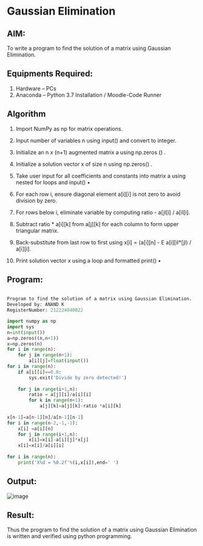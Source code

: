 # Gaussian Elimination

## AIM:
To write a program to find the solution of a matrix using Gaussian Elimination.

## Equipments Required:
1. Hardware – PCs
2. Anaconda – Python 3.7 Installation / Moodle-Code Runner

## Algorithm
1. Import NumPy as np for matrix operations.

2. Input number of variables n using input() and convert to integer.

3. Initialize an n x (n+1) augmented matrix a using np.zeros () .

4. Initialize a solution vector x of size n using np.zeros() .

5. Take user input for all coefficients and constants into matrix a using nested for loops and input() •

6. For each row i, ensure diagonal element a[i][i] is not zero to avoid division by zero.

7. For rows below i, eliminate variable by computing ratio - a[jl[i] / a[il[i].

8. Subtract ratio * a[i][k] from a[j][k] for each column to form upper triangular matrix.

9. Back-substitute from last row to first using x[i] = (a[i][n] - E a[i][il*[jl) / a[i][i].

10. Print solution vector x using a loop and formatted print() •

## Program:
``` python

Program to find the solution of a matrix using Gaussian Elimination.
Developed by: ANAND K 
RegisterNumber: 212224040022

import numpy as np
import sys
n=int(input())
a=np.zeros((n,n+1))
x=np.zeros(n)
for i in range(n):
    for j in range(n+1):
        a[i][j]=float(input())
for i in range(n):
    if a[i][i]==0.0:
        sys.exit('Divide by zero detected!')
    
    for j in range(i+1,n):
        ratio = a[j][i]/a[i][i]
        for k in range(n+1):
            a[j][k]=a[j][k]-ratio *a[i][k]
            
x[n-1]=a[n-1][n]/a[n-1][n-1]
for i in range(n-2,-1,-1):
    x[i] =a[i][n]
    for j in range(i+1,n):
        x[i]=x[i]-a[i][j]*x[j]
    x[i]=x[i]/a[i][i]
    
for i in range(n):
    print('X%d = %0.2f'%(i,x[i]),end=' ')
```

## Output:
![image](https://github.com/user-attachments/assets/0e718995-8f81-423e-9b50-2687751abb87)



## Result:
Thus the program to find the solution of a matrix using Gaussian Elimination is written and verified using python programming.

